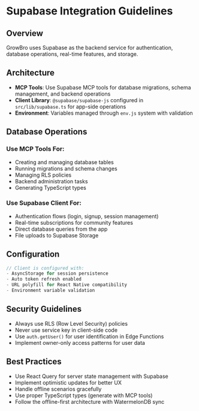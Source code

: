 # Supabase Integration Guidelines

## Overview

GrowBro uses Supabase as the backend service for authentication, database operations, real-time features, and storage.

## Architecture

- **MCP Tools**: Use Supabase MCP tools for database migrations, schema management, and backend operations
- **Client Library**: `@supabase/supabase-js` configured in `src/lib/supabase.ts` for app-side operations
- **Environment**: Variables managed through `env.js` system with validation

## Database Operations

### Use MCP Tools For:

- Creating and managing database tables
- Running migrations and schema changes
- Managing RLS policies
- Backend administration tasks
- Generating TypeScript types

### Use Supabase Client For:

- Authentication flows (login, signup, session management)
- Real-time subscriptions for community features
- Direct database queries from the app
- File uploads to Supabase Storage

## Configuration

```typescript
// Client is configured with:
- AsyncStorage for session persistence
- Auto token refresh enabled
- URL polyfill for React Native compatibility
- Environment variable validation
```

## Security Guidelines

- Always use RLS (Row Level Security) policies
- Never use service key in client-side code
- Use `auth.getUser()` for user identification in Edge Functions
- Implement owner-only access patterns for user data

## Best Practices

- Use React Query for server state management with Supabase
- Implement optimistic updates for better UX
- Handle offline scenarios gracefully
- Use proper TypeScript types (generate with MCP tools)
- Follow the offline-first architecture with WatermelonDB sync
